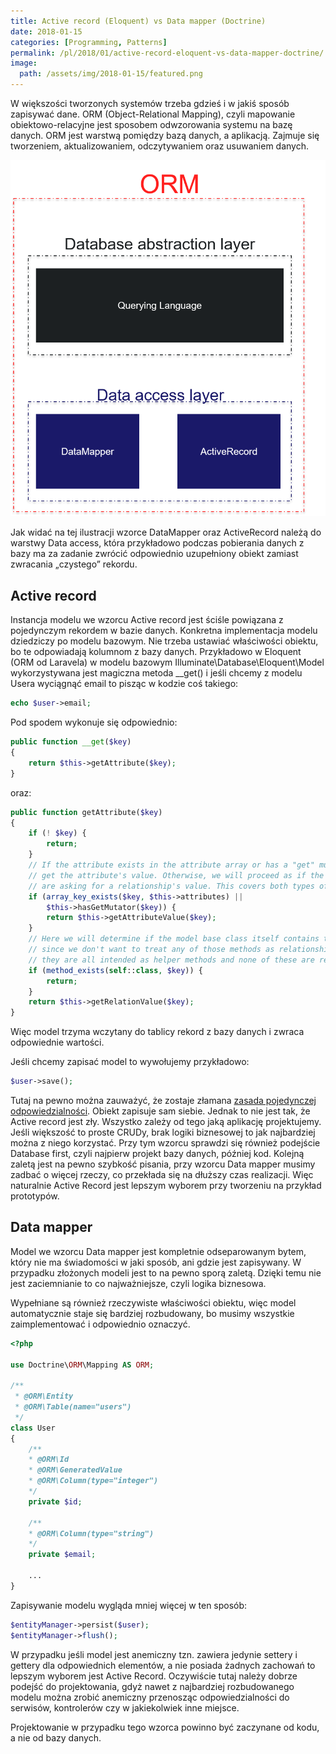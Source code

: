 ```yaml
---
title: Active record (Eloquent) vs Data mapper (Doctrine)
date: 2018-01-15
categories: [Programming, Patterns]
permalink: /pl/2018/01/active-record-eloquent-vs-data-mapper-doctrine/
image:
  path: /assets/img/2018-01-15/featured.png
---
```

W większości tworzonych systemów trzeba gdzieś i w jakiś sposób zapisywać dane. ORM (Object-Relational Mapping), czyli mapowanie obiektowo-relacyjne jest sposobem odwzorowania systemu na bazę danych. ORM jest warstwą pomiędzy bazą danych, a aplikacją. Zajmuje się tworzeniem, aktualizowaniem, odczytywaniem oraz usuwaniem danych.

![ORM](/assets/img/2018-01-15/orm.png)

Jak widać na tej ilustracji wzorce DataMapper oraz ActiveRecord należą do warstwy Data access, która przykładowo podczas pobierania danych z bazy ma za zadanie zwrócić odpowiednio uzupełniony obiekt zamiast zwracania „czystego” rekordu.

## Active record
Instancja modelu we wzorcu Active record jest ściśle powiązana z pojedynczym rekordem w bazie danych. Konkretna implementacja modelu dziedziczy po modelu bazowym. Nie trzeba ustawiać właściwości obiektu, bo te odpowiadają kolumnom z bazy danych. Przykładowo w Eloquent (ORM od Laravela) w modelu bazowym Illuminate\Database\Eloquent\Model wykorzystywana jest magiczna metoda __get() i jeśli chcemy z modelu Usera wyciągnąć email to pisząc w kodzie coś takiego:

```php
echo $user->email;
```
Pod spodem wykonuje się odpowiednio:
```php
public function __get($key)
{
    return $this->getAttribute($key);
}
```
oraz:

```php
public function getAttribute($key)
{
    if (! $key) {
        return;
    }
    // If the attribute exists in the attribute array or has a "get" mutator we will
    // get the attribute's value. Otherwise, we will proceed as if the developers
    // are asking for a relationship's value. This covers both types of values.
    if (array_key_exists($key, $this->attributes) ||
        $this->hasGetMutator($key)) {
        return $this->getAttributeValue($key);
    }
    // Here we will determine if the model base class itself contains this given key
    // since we don't want to treat any of those methods as relationships because
    // they are all intended as helper methods and none of these are relations.
    if (method_exists(self::class, $key)) {
        return;
    }
    return $this->getRelationValue($key);
}
```

Więc model trzyma wczytany do tablicy rekord z bazy danych i zwraca odpowiednie wartości.

Jeśli chcemy zapisać model to wywołujemy przykładowo:

```php
$user->save();
```

Tutaj na pewno można zauważyć, że zostaje złamana [zasada pojedynczej odpowiedzialności](https://sarvendev.com/2017/08/1-solid-single-responsibility-principle/). Obiekt zapisuje sam siebie. 
Jednak to nie jest tak, że Active record jest zły. Wszystko zależy od tego jaką aplikację projektujemy. Jeśli większość to proste CRUDy, brak logiki biznesowej to jak najbardziej można z niego korzystać. Przy tym wzorcu sprawdzi się również podejście Database first, czyli najpierw projekt bazy danych, później kod. Kolejną zaletą jest na pewno szybkość pisania, przy wzorcu Data mapper musimy zadbać o więcej rzeczy, co przekłada się na dłuższy czas realizacji. Więc naturalnie Active Record jest lepszym wyborem przy tworzeniu na przykład prototypów.

## Data mapper
Model we wzorcu Data mapper jest kompletnie odseparowanym bytem,  który nie ma świadomości w jaki sposób, ani gdzie jest zapisywany. W przypadku złożonych modeli jest to na pewno sporą zaletą. Dzięki temu nie jest zaciemnianie to co najważniejsze, czyli logika biznesowa.

Wypełniane są również rzeczywiste właściwości obiektu, więc model automatycznie staje się bardziej rozbudowany, bo musimy wszystkie zaimplementować i odpowiednio oznaczyć.

```php
<?php
 
use Doctrine\ORM\Mapping AS ORM;
 
/**
 * @ORM\Entity
 * @ORM\Table(name="users")
 */
class User
{
    /**
    * @ORM\Id
    * @ORM\GeneratedValue
    * @ORM\Column(type="integer")
    */
    private $id;

    /**
    * @ORM\Column(type="string")
    */
    private $email;

    ...
}
```
Zapisywanie modelu wygląda mniej więcej w ten sposób:

```php
$entityManager->persist($user);
$entityManager->flush();
```

W przypadku jeśli model jest anemiczny tzn. zawiera jedynie settery i gettery dla odpowiednich elementów, a nie posiada żadnych zachowań to lepszym wyborem jest Active Record. Oczywiście tutaj należy dobrze podejść do projektowania, gdyż nawet z najbardziej rozbudowanego modelu można zrobić anemiczny przenosząc odpowiedzialności do serwisów, kontrolerów czy w jakiekolwiek inne miejsce.

Projektowanie w przypadku tego wzorca powinno być zaczynane od kodu, a nie od bazy danych.


